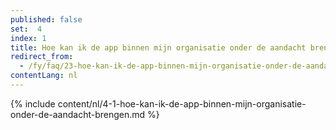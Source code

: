 ```yaml
---
published: false
set:  4
index: 1
title: Hoe kan ik de app binnen mijn organisatie onder de aandacht brengen?
redirect_from: 
  - /fy/faq/23-hoe-kan-ik-de-app-binnen-mijn-organisatie-onder-de-aandacht-brengen
contentLang: nl
---
```

{% include content/nl/4-1-hoe-kan-ik-de-app-binnen-mijn-organisatie-onder-de-aandacht-brengen.md %}
